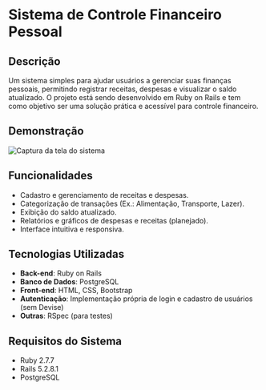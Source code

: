 # Sistema de Controle Financeiro Pessoal

## Descrição
Um sistema simples para ajudar usuários a gerenciar suas finanças pessoais, permitindo registrar receitas, despesas e visualizar o saldo atualizado. O projeto está sendo desenvolvido em Ruby on Rails e tem como objetivo ser uma solução prática e acessível para controle financeiro.

## Demonstração
![Captura da tela do sistema](https://drive.google.com/uc?id=1KQk4ep49Cx3cY9qE6ao67lRAcV6r6YrM)

## Funcionalidades
- Cadastro e gerenciamento de receitas e despesas.
- Categorização de transações (Ex.: Alimentação, Transporte, Lazer).
- Exibição do saldo atualizado.
- Relatórios e gráficos de despesas e receitas (planejado).
- Interface intuitiva e responsiva.

## Tecnologias Utilizadas
- **Back-end**: Ruby on Rails
- **Banco de Dados**: PostgreSQL
- **Front-end**: HTML, CSS, Bootstrap
- **Autenticação**: Implementação própria de login e cadastro de usuários (sem Devise)
- **Outras**: RSpec (para testes)

## Requisitos do Sistema
- Ruby 2.7.7
- Rails 5.2.8.1
- PostgreSQL





